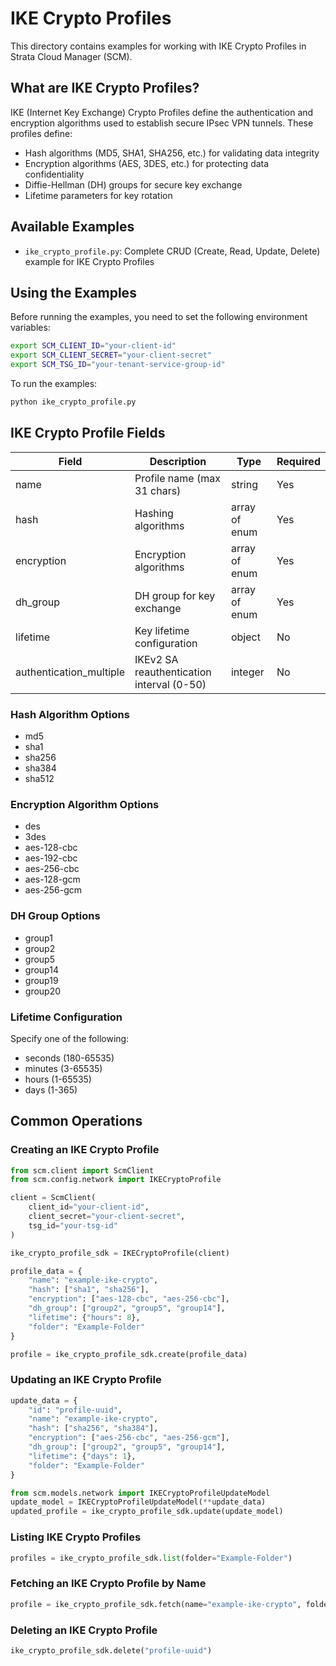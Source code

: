 # IKE Crypto Profiles

This directory contains examples for working with IKE Crypto Profiles in Strata Cloud Manager (SCM).

## What are IKE Crypto Profiles?

IKE (Internet Key Exchange) Crypto Profiles define the authentication and encryption algorithms used to establish secure IPsec VPN tunnels. These profiles define:

- Hash algorithms (MD5, SHA1, SHA256, etc.) for validating data integrity
- Encryption algorithms (AES, 3DES, etc.) for protecting data confidentiality
- Diffie-Hellman (DH) groups for secure key exchange
- Lifetime parameters for key rotation

## Available Examples

- `ike_crypto_profile.py`: Complete CRUD (Create, Read, Update, Delete) example for IKE Crypto Profiles

## Using the Examples

Before running the examples, you need to set the following environment variables:

```bash
export SCM_CLIENT_ID="your-client-id"
export SCM_CLIENT_SECRET="your-client-secret"
export SCM_TSG_ID="your-tenant-service-group-id"
```

To run the examples:

```bash
python ike_crypto_profile.py
```

## IKE Crypto Profile Fields

| Field | Description | Type | Required |
|-------|-------------|------|----------|
| name | Profile name (max 31 chars) | string | Yes |
| hash | Hashing algorithms | array of enum | Yes |
| encryption | Encryption algorithms | array of enum | Yes |
| dh_group | DH group for key exchange | array of enum | Yes |
| lifetime | Key lifetime configuration | object | No |
| authentication_multiple | IKEv2 SA reauthentication interval (0-50) | integer | No |

### Hash Algorithm Options
- md5
- sha1
- sha256
- sha384
- sha512

### Encryption Algorithm Options
- des
- 3des
- aes-128-cbc
- aes-192-cbc
- aes-256-cbc
- aes-128-gcm
- aes-256-gcm

### DH Group Options
- group1
- group2
- group5
- group14
- group19
- group20

### Lifetime Configuration
Specify one of the following:
- seconds (180-65535)
- minutes (3-65535)
- hours (1-65535)
- days (1-365)

## Common Operations

### Creating an IKE Crypto Profile

```python
from scm.client import ScmClient
from scm.config.network import IKECryptoProfile

client = ScmClient(
    client_id="your-client-id",
    client_secret="your-client-secret",
    tsg_id="your-tsg-id"
)

ike_crypto_profile_sdk = IKECryptoProfile(client)

profile_data = {
    "name": "example-ike-crypto",
    "hash": ["sha1", "sha256"],
    "encryption": ["aes-128-cbc", "aes-256-cbc"],
    "dh_group": ["group2", "group5", "group14"],
    "lifetime": {"hours": 8},
    "folder": "Example-Folder"
}

profile = ike_crypto_profile_sdk.create(profile_data)
```

### Updating an IKE Crypto Profile

```python
update_data = {
    "id": "profile-uuid",
    "name": "example-ike-crypto",
    "hash": ["sha256", "sha384"],
    "encryption": ["aes-256-cbc", "aes-256-gcm"],
    "dh_group": ["group2", "group5", "group14"],
    "lifetime": {"days": 1},
    "folder": "Example-Folder"
}

from scm.models.network import IKECryptoProfileUpdateModel
update_model = IKECryptoProfileUpdateModel(**update_data)
updated_profile = ike_crypto_profile_sdk.update(update_model)
```

### Listing IKE Crypto Profiles

```python
profiles = ike_crypto_profile_sdk.list(folder="Example-Folder")
```

### Fetching an IKE Crypto Profile by Name

```python
profile = ike_crypto_profile_sdk.fetch(name="example-ike-crypto", folder="Example-Folder")
```

### Deleting an IKE Crypto Profile

```python
ike_crypto_profile_sdk.delete("profile-uuid")
```
